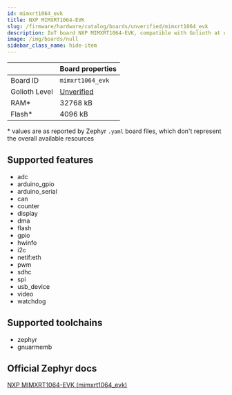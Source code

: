 ```yaml
---
id: mimxrt1064_evk
title: NXP MIMXRT1064-EVK
slug: /firmware/hardware/catalog/boards/unverified/mimxrt1064_evk
description: IoT board NXP MIMXRT1064-EVK, compatible with Golioth at unverified level.
image: /img/boards/null
sidebar_class_name: hide-item
---
```


[//]: # (This is an auto-generated file, do not edit! Changes to it will be lost upon re-generation)



|                | Board properties     |
| -------------  | -------------------- |
| Board ID       | `mimxrt1064_evk` |
| Golioth Level  | [Unverified](/firmware/hardware#unverified-boards) |
| RAM*           | 32768 kB |
| Flash*         | 4096 kB |

\* values are as reported by Zephyr `.yaml` board files, which don't represent the overall available resources



## Supported features

* adc
* arduino_gpio
* arduino_serial
* can
* counter
* display
* dma
* flash
* gpio
* hwinfo
* i2c
* netif:eth
* pwm
* sdhc
* spi
* usb_device
* video
* watchdog

## Supported toolchains

* zephyr
* gnuarmemb

## Official Zephyr docs

[NXP MIMXRT1064-EVK (mimxrt1064_evk)](https://docs.zephyrproject.org/latest/boards/nxp/mimxrt1064_evk/doc/index.html)
